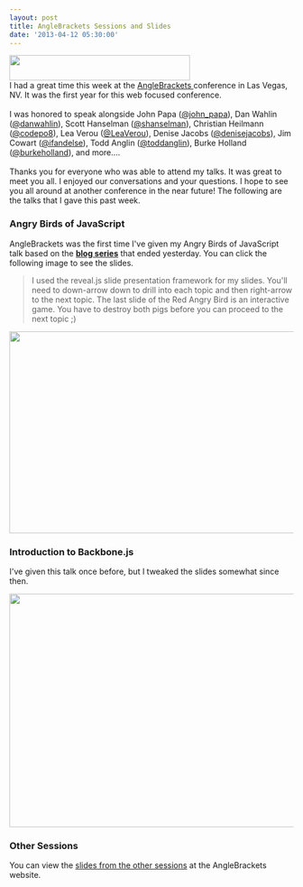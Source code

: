 ```yaml
---
layout: post
title: AngleBrackets Sessions and Slides
date: '2013-04-12 05:30:00'
---
```


<div><a href="http://www.anglebrackets.org/" imageanchor="1"><img border="0" height="45" src="http://3.bp.blogspot.com/-CkIyOCFlj-8/UWdQYeHP6II/AAAAAAAAZ_U/ca0jzjKiK-g/s320/anglebrackets.png" width="320"></a></div>
I had a great time this week at the <a href="http://www.anglebrackets.org/">AngleBrackets </a>conference in Las Vegas, NV. It was the first year for this web focused conference.<br><br>I was honored to speak alongside John Papa (<a href="http://twitter.com/john_papa">@john_papa</a>), Dan Wahlin (<a href="http://twitter.com/danwahlin">@danwahlin</a>), Scott Hanselman (<a href="http://twitter.com/shanselman">@shanselman</a>), Christian Heilmann (<a href="http://twitter.com/codepo8">@codepo8</a>), Lea Verou (<a href="http://twitter.com/LeaVerou">@LeaVerou</a>), Denise Jacobs (<a href="http://twitter.com/denisejacobs">@denisejacobs</a>), Jim Cowart (<a href="http://twitter.com/ifandelse">@ifandelse</a>), Todd Anglin (<a href="http://twitter.com/toddanglin">@toddanglin</a>), Burke Holland (<a href="http://twitter.com/burkeholland">@burkeholland</a>), and more....<br><br>Thanks you for everyone who was able to attend my talks. It was great to meet you all. I enjoyed our conversations and your questions. I hope to see you all around at another conference in the near future! The following are the talks that I gave this past week.

<h3>Angry Birds of JavaScript</h3>

AngleBrackets was the first time I've given my Angry Birds of JavaScript talk based on the <strong><a href="http://elijahmanor.com/angry-birds-of-javascript-series/" target="_blank">blog series</a></strong> that ended yesterday. You can click the following image to see the slides.

<blockquote>I used the reveal.js slide presentation framework for my slides. You'll need to down-arrow down to drill into each topic and then right-arrow to the next topic. The last slide of the Red Angry Bird is an interactive game. You have to destroy both pigs before you can proceed to the next topic ;)</blockquote>

<a href="http://elijahmanor.github.io/talks/angry-birds-javascript/index.html" imageanchor="1"><img border="0" height="358" src="http://1.bp.blogspot.com/-Sc48YX-sHXg/UWdbkH0NIAI/AAAAAAAAZ_0/NzzHr2kqiNk/s640/angry-birds-cover-600.png" width="640"></a>

<h3>Introduction to Backbone.js</h3>

I've given this talk once before, but I tweaked the slides somewhat since then.

<a href="http://elijahmanor.github.io/talks/intro-to-backbonejs/index.html" imageanchor="1"><img border="0" height="414" src="http://1.bp.blogspot.com/-uL6GMGiYdx0/UWdbuLY8NuI/AAAAAAAAZ_8/PEu8bbvdGUA/s640/intro-to-backbone-cover-600.png" width="640"></a>

<h3>Other Sessions</h3>

You can view the <a href="http://www.anglebrackets.org/downloads.aspx" target="_blank">slides from the other sessions</a> at the AngleBrackets website.